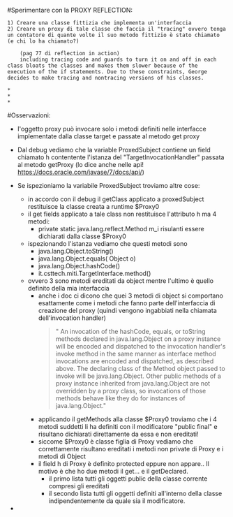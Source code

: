 #Sperimentare con la PROXY REFLECTION:

	1) Creare una classe fittizia che implementa un'interfaccia
	2) Creare un proxy di tale classe che faccia il "tracing" ovvero tenga un contatore di quante volte il suo metodo fittizio è stato chiamato (e chi lo ha chiamato?)

		(pag 77 di reflection in action)
		including tracing code and guards to turn it on and off in each class bloats the classes and makes them slower because of the execution of the if statements. Due to these constraints, George decides to make tracing and nontracing versions of his classes.

	*
	*
	*

#Osservazioni:
* l'oggetto proxy può invocare solo i metodi definiti nelle interfacce implementate dalla classe target e passate al metodo get proxy
	
* Dal debug vediamo che la variable ProxedSubject contiene un field chiamato h contentente l'istanza del "TargetInvocationHandler" passata al metodo getProxy (lo dice anche nelle api! https://docs.oracle.com/javase/7/docs/api/)

* Se ispezioniamo la variabile ProxedSubject troviamo altre cose:
	* in accordo con il debug il getClass applicato a proxedSubject restituisce la classe creata a runtime $Proxy0
	* il get fields applicato a tale class non restituisce l'attributo h ma 4 metodi:
		* private static java.lang.reflect.Method m_i 	risulanti essere dichiarati dalla classe $Proxy0
	* ispezionando l'istanza vediamo che questi metodi sono
		* java.lang.Object.toString()
		* java.lang.Object.equals( Object o)
		* java.lang.Object.hashCode()
		* it.csttech.miti.TargetInterface.method()
	* ovvero 3 sono metodi ereditati da object mentre l'ultimo è quello definito della mia interfaccia
		* anche i doc ci dicono che quei 3 metodi di object si comportano esattamente come i metodi che fanno parte dell'interfaccia di creazione del proxy (quindi vengono ingabbiati nella chiamata dell'invocation handler)
			 >" An invocation of the hashCode, equals, or toString methods declared in java.lang.Object on a proxy instance will be encoded and dispatched to the invocation handler's invoke method in the same manner as interface method invocations are encoded and dispatched, as described above. The declaring class of the Method object passed to invoke will be java.lang.Object. Other public methods of a proxy instance inherited from java.lang.Object are not overridden by a proxy class, so invocations of those methods behave like they do for instances of java.lang.Object."
		* applicando il getMethods alla classe $Proxy0 troviamo che i 4 metodi suddetti li ha definiti con il modificatore "public final" e risultano dichiarati direttamente da essa e non  ereditati!
		* siccome $Proxy0 è classe figlia di Proxy vediamo che correttamente risultano ereditati i metodi non private di Proxy e i metodi di Object
		* il field h di Proxy è definito protected eppure non appare.. Il motivo è che ho due metodi il get... e il getDeclared.
			* il primo lista tutti gli oggetti public della classe corrente compresi gli ereditati
			* il secondo lista tutti gli oggetti definiti all'interno della classe indipendentemente da quale sia il modificatore.

*

